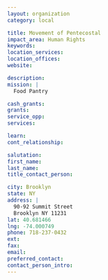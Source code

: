 ```yaml
---
layout: organization
category: local

title: Movement of Pentecostal
impact_area: Human Rights
keywords: 
location_services: 
location_offices: 
website: 

description: 
mission: |
  Food Pantry

cash_grants: 
grants: 
service_opp: 
services: 

learn: 
cont_relationship: 

salutation: 
first_name: 
last_name: 
title_contact_person: 

city: Brooklyn
state: NY
address: |
  90-92 Summit Street  
  Brooklyn NY 11231
lat: 40.681466
lng: -74.000749
phone: 718-237-0432
ext: 
fax: 
email: 
preferred_contact: 
contact_person_intro: 
---
```

